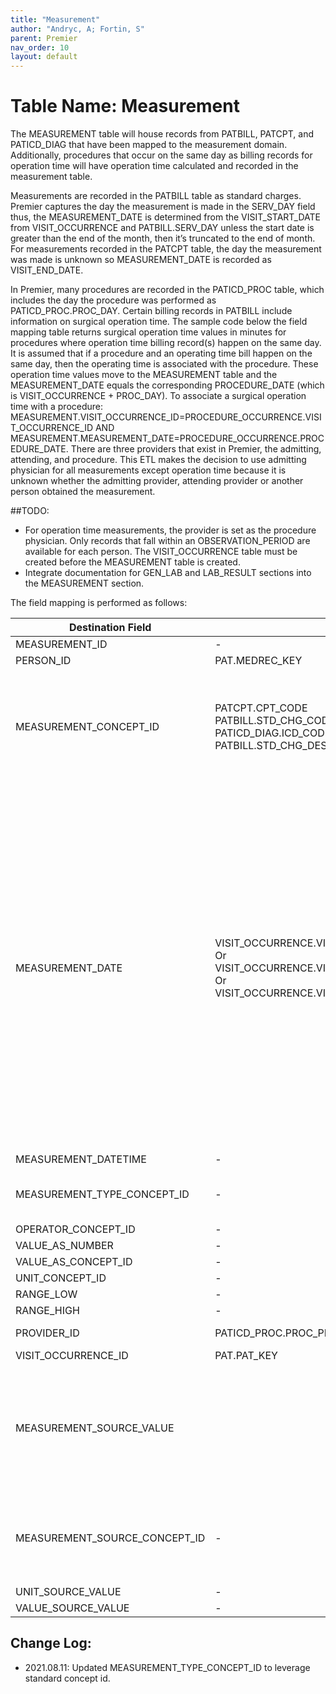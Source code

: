 ```yaml
---
title: "Measurement"
author: "Andryc, A; Fortin, S"
parent: Premier
nav_order: 10
layout: default
---
```


# Table Name: Measurement

The MEASUREMENT table will house records from PATBILL, PATCPT, and PATICD_DIAG that have been mapped to the measurement domain. Additionally, procedures that occur on the same day as billing records for operation time will have operation time calculated and recorded in the measurement table. 

Measurements are recorded in the PATBILL table as standard charges.  Premier captures the day the measurement is made in the SERV_DAY field thus, the MEASUREMENT_DATE is determined from the VISIT_START_DATE from VISIT_OCCURRENCE and PATBILL.SERV_DAY unless the start date is greater than the end of the month, then it’s truncated to the end of month. For measurements recorded in the PATCPT table, the day the measurement was made is unknown so MEASUREMENT_DATE is recorded as VISIT_END_DATE. 

In Premier, many procedures are recorded in the PATICD_PROC table, which includes the day the procedure was performed as PATICD_PROC.PROC_DAY. Certain billing records in PATBILL include information on surgical operation time. The sample code below the field mapping table returns surgical operation time values in minutes for procedures where operation time billing record(s) happen on the same day. It is assumed that if a procedure and an operating time bill happen on the same day, then the operating time is associated with the procedure. These operation time values move to the MEASUREMENT table and the MEASUREMENT_DATE equals the corresponding PROCEDURE_DATE (which is VISIT_OCCURRENCE + PROC_DAY). To associate a surgical operation time with a procedure: MEASUREMENT.VISIT_OCCURRENCE_ID=PROCEDURE_OCCURRENCE.VISIT_OCCURRENCE_ID AND MEASUREMENT.MEASUREMENT_DATE=PROCEDURE_OCCURRENCE.PROCEDURE_DATE.
There are three providers that exist in Premier, the admitting, attending, and procedure. This ETL makes the decision to use admitting physician for all measurements except operation time because it is unknown whether the admitting provider, attending provider or another person obtained the measurement. 

##TODO: 
- For operation time measurements, the provider is set as the procedure physician.
Only records that fall within an OBSERVATION_PERIOD are available for each person. The VISIT_OCCURRENCE table must be created before the MEASUREMENT table is created.
- Integrate documentation for GEN_LAB and LAB_RESULT sections into the MEASUREMENT section.

The field mapping is performed as follows:

| Destination Field | Source Field | Applied Rule | Comment |
| --- | --- | --- | --- |
| MEASUREMENT_ID | - | System generated |  |
| PERSON_ID | PAT.MEDREC_KEY |  |  |
| MEASUREMENT_CONCEPT_ID | PATCPT.CPT_CODE<br>PATBILL.STD_CHG_CODE<br>PATICD_DIAG.ICD_CODE<br>PATBILL.STD_CHG_DESC | QUERY: SOURCE TO STANDARDSELECT TARGET_CONCEPT_IDFROM CTE_VOCAB_MAP WHERE SOURCE_VOCABULARY_ID IN ('CPT4', 'HCPCS', 'ICD10CM', 'ICD9CM', 'JNJ_PMR_PROC_CHRG_CD')AND TARGET_DOMAIN_ID = 'Measurement'When operation time measurement values then 3016562  | Only capture those records that have a domain map to Measurement. |
| MEASUREMENT_DATE | VISIT_OCCURRENCE.VISIT_START_DATEPATBILL.SERV_DAY <br>Or<br>VISIT_OCCURRENCE.VISIT_END_DATE <br>Or<br> VISIT_OCCURRENCE.VISIT_START_DATEPATICD_PROC.PROC_DAY |  | If measurement is from PATBILL use a combination of service day and visit start date unless the service day is greater than the end of the monthIf measurement comes from PATCPT then use visit end dateFor operation time measurement, a combination of procedure day and visit start date unless the procedure day is greater than the end of the month |
| MEASUREMENT_DATETIME | - | NULL |  |
| MEASUREMENT_TYPE_CONCEPT_ID | - | All records within the measurement table should have a measurement_type_concept_id = 32875 (Provider financial system) |  |
| OPERATOR_CONCEPT_ID | - | NULL |  |
| VALUE_AS_NUMBER | - | See query below |  |
| VALUE_AS_CONCEPT_ID | - | NULL |  |
| UNIT_CONCEPT_ID | - | For operation time records 8550Else NULL |  |
| RANGE_LOW | - | NULL |  |
| RANGE_HIGH | - | NULL |  |
| PROVIDER_ID | PATICD_PROC.PROC_PHYPAT.ADMPHY | When operation time PATICD_PROC.PROC_PHYElsePAT.ADMPHY |  |
| VISIT_OCCURRENCE_ID | PAT.PAT_KEY |  |  |
| MEASUREMENT_SOURCE_VALUE |  | SELECT SOURCE_VALUE FROM (SELECT CONCAT(STD_CHG_DESC, ' / ', HOSP_CHG_DESC) AS SOURCE_VALUE FROM PATBILL AJOIN CHGMSTR B ON A.STD_CHG_CODE=B.STD_CHG_CODEJOIN hospchg C ON A.hosp_chg_id=C.hosp_chg_id ) AUNION(SELECT CPT_CODE AS SOURCE_VALUE FROM PATCPT)For operation time records, NULL for now |  |
| MEASUREMENT_SOURCE_CONCEPT_ID | - | QUERY: SOURCE TO SOURCESELECT SOURCE_CONCEPT_IDFROM CTE_VOCAB_MAPWHERE SOURCE_VOCABULARY_ID IN ('CPT4', 'HCPCS')AND TARGET_VOCABULARY_ID IN ('CPT4', 'HCPCS') AND DOMAIN_ID='Measurement' | Only populated for standard coding CPT4, and HCPCS codes |
| UNIT_SOURCE_VALUE | - | NULL |  |
| VALUE_SOURCE_VALUE | - | NULL |  |

## Change Log:
* 2021.08.11:  Updated MEASUREMENT_TYPE_CONCEPT_ID to leverage standard concept id.
